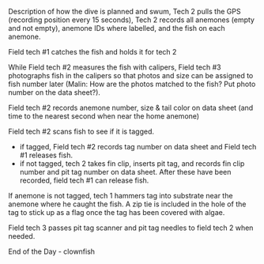 



Description of how the dive is planned and swum, Tech 2 pulls the GPS (recording position every 15 seconds), Tech 2 records all anemones (empty and not empty), anemone IDs where labelled, and the fish on each anemone.

Field tech #1 catches the fish and holds it for tech 2

While Field tech #2 measures the fish with calipers, Field tech #3 photographs fish in the calipers so that photos and size can be assigned to fish number later (Malin: How are the photos matched to the fish? Put photo number on the data sheet?).

Field tech #2 records anemone number,  size & tail color on data sheet (and time to the nearest second when near the home anemone)

Field tech #2 scans fish to see if it is tagged.

- if tagged, Field tech #2 records tag number on data sheet and Field tech #1 releases fish.
- if not tagged, tech 2 takes fin clip, inserts pit tag, and records fin clip number and pit tag number on data sheet.  After these have been recorded, field tech #1 can release fish.

If anemone is not tagged, tech 1 hammers tag into substrate near the anemone where he caught the fish.  A zip tie is included in the hole of the tag to stick up as a flag once the tag has been covered with algae.

Field tech 3 passes pit tag scanner and pit tag needles to field tech 2 when needed.

End of the Day - clownfish
